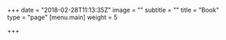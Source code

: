 +++
date = "2018-02-28T11:13:35Z"
image = ""
subtitle = ""
title = "Book"
type = "page"
[menu.main]
weight = 5

+++
